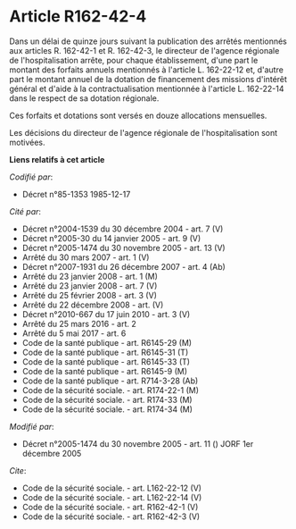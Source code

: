 # Article R162-42-4

Dans un délai de quinze jours suivant la publication des arrêtés mentionnés aux articles R. 162-42-1 et R. 162-42-3, le
directeur de l'agence régionale de l'hospitalisation arrête, pour chaque établissement, d'une part le montant des forfaits
annuels mentionnés à l'article L. 162-22-12 et, d'autre part le montant annuel de la dotation de financement des missions
d'intérêt général et d'aide à la contractualisation mentionnée à l'article L. 162-22-14 dans le respect de sa dotation
régionale. 

Ces forfaits et dotations sont versés en douze allocations mensuelles. 

Les décisions du directeur de l'agence régionale de l'hospitalisation sont motivées.

**Liens relatifs à cet article**

_Codifié par_:

  - Décret n°85-1353 1985-12-17

_Cité par_:

  - Décret n°2004-1539 du 30 décembre 2004 - art. 7 (V)
  - Décret n°2005-30 du 14 janvier 2005 - art. 9 (V)
  - Décret n°2005-1474 du 30 novembre 2005 - art. 13 (V)
  - Arrêté du 30 mars 2007 - art. 1 (V)
  - Décret n°2007-1931 du 26 décembre 2007 - art. 4 (Ab)
  - Arrêté du 23 janvier 2008 - art. 1 (M)
  - Arrêté du 23 janvier 2008 - art. 7 (V)
  - Arrêté du 25 février 2008 - art. 3 (V)
  - Arrêté du 22 décembre 2008 - art. (V)
  - Décret n°2010-667 du 17 juin 2010 - art. 3 (V)
  - Arrêté du 25 mars 2016 - art. 2
  - Arrêté du 5 mai 2017 - art. 6
  - Code de la santé publique - art. R6145-29 (M)
  - Code de la santé publique - art. R6145-31 (T)
  - Code de la santé publique - art. R6145-33 (T)
  - Code de la santé publique - art. R6145-9 (M)
  - Code de la santé publique - art. R714-3-28 (Ab)
  - Code de la sécurité sociale. - art. R174-22-1 (M)
  - Code de la sécurité sociale. - art. R174-33 (M)
  - Code de la sécurité sociale. - art. R174-34 (M)

_Modifié par_:

  - Décret n°2005-1474 du 30 novembre 2005 - art. 11 () JORF 1er décembre 2005

_Cite_:

  - Code de la sécurité sociale. - art. L162-22-12 (V)
  - Code de la sécurité sociale. - art. L162-22-14 (V)
  - Code de la sécurité sociale. - art. R162-42-1 (V)
  - Code de la sécurité sociale. - art. R162-42-3 (V)
